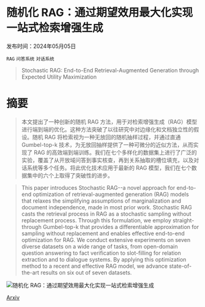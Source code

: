 # 随机化 RAG：通过期望效用最大化实现一站式检索增强生成

发布时间：2024年05月05日

`RAG` `问答系统` `对话系统`

> Stochastic RAG: End-to-End Retrieval-Augmented Generation through Expected Utility Maximization

# 摘要

> 本文提出了一种创新的随机 RAG 方法，用于对检索增强生成（RAG）模型进行端到端的优化。这种方法突破了以往研究中对边缘化和文档独立性的假设。随机 RAG 将检索视为一种无放回的随机抽样过程，并通过直通 Gumbel-top-k 技术，为无放回抽样提供了一种可微分的近似方法，从而实现了 RAG 的高效端到端训练。我们在七个多样化的数据集上进行了广泛的实验，覆盖了从开放域问答到事实核查，再到关系抽取的槽位填充，以及对话系统等多个任务。将此优化技术应用于最新的 RAG 模型，我们在七个数据集中的六个上取得了突破性的进步。

> This paper introduces Stochastic RAG--a novel approach for end-to-end optimization of retrieval-augmented generation (RAG) models that relaxes the simplifying assumptions of marginalization and document independence, made in most prior work. Stochastic RAG casts the retrieval process in RAG as a stochastic sampling without replacement process. Through this formulation, we employ straight-through Gumbel-top-k that provides a differentiable approximation for sampling without replacement and enables effective end-to-end optimization for RAG. We conduct extensive experiments on seven diverse datasets on a wide range of tasks, from open-domain question answering to fact verification to slot-filling for relation extraction and to dialogue systems. By applying this optimization method to a recent and effective RAG model, we advance state-of-the-art results on six out of seven datasets.

![随机化 RAG：通过期望效用最大化实现一站式检索增强生成](../../..//opt/data/Projects/HuggingArxiv/paper_images/2405.02816/param_sensitivity.png)

[Arxiv](https://arxiv.org/abs/2405.02816)